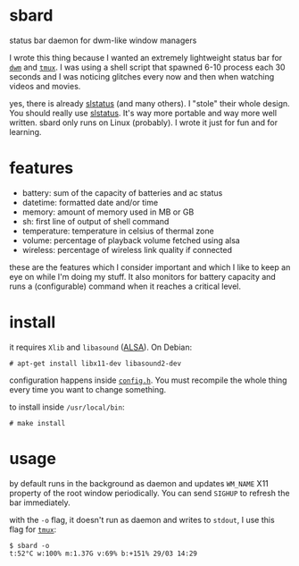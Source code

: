 sbard
=====

status bar daemon for dwm-like window managers

I wrote this thing because I wanted an extremely lightweight status bar for [`dwm`](https://dwm.suckless.org/)
and [`tmux`](https://tmux.github.io/). I was using a shell script that spawned
6-10 process each 30 seconds and I was noticing glitches every now and then when
watching videos and movies.

yes, there is already [slstatus](https://git.suckless.org/slstatus/)
(and many others). I "stole" their whole design. You should really use [slstatus](https://git.suckless.org/slstatus/).
It's way more portable and way more well written. sbard only runs on Linux
(probably). I wrote it just for fun and for learning.

features
========

- battery: sum of the capacity of batteries and ac status
- datetime: formatted date and/or time
- memory: amount of memory used in MB or GB
- sh: first line of output of shell command
- temperature: temperature in celsius of thermal zone
- volume: percentage of playback volume fetched using alsa
- wireless: percentage of wireless link quality if connected

these are the features which I consider important and which I like to keep an
eye on while I'm doing my stuff. It also monitors for battery capacity and runs
a (configurable) command when it reaches a critical level.

install
=======

it requires `Xlib` and `libasound` ([ALSA](https://alsa-project.org/)). On
Debian:

    # apt-get install libx11-dev libasound2-dev

configuration happens inside [`config.h`](https://github.com/MarcoLucidi01/sbard/blob/master/config.h).
You must recompile the whole thing every time you want to change something.

to install inside `/usr/local/bin`:

    # make install

usage
=====

by default runs in the background as daemon and updates `WM_NAME` X11 property
of the root window periodically. You can send `SIGHUP` to refresh the bar
immediately.

with the `-o` flag, it doesn't run as daemon and writes to `stdout`, I use this
flag for [`tmux`](https://tmux.github.io/):

    $ sbard -o
    t:52°C w:100% m:1.37G v:69% b:+151% 29/03 14:29
